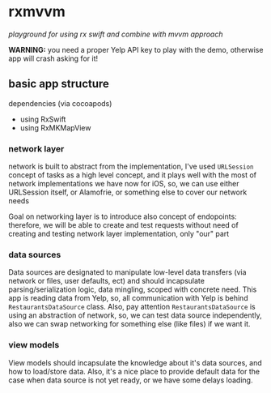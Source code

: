# rxmvvm
_playground for using rx swift and combine with mvvm approach_

**WARNING:** you need a proper Yelp API key to play with the demo, otherwise app will crash asking for it!

## basic app structure

dependencies (via cocoapods)
- using RxSwift
- using RxMKMapView

### network layer

network is built to abstract from the implementation, I've used `URLSession` concept of tasks as a high level concept, and it plays well with the most of network implementations we have now for iOS, so, we can use either URLSession itself, or Alamofrie, or something else to cover our network needs

Goal on networking layer is to introduce also concept of endopoints: therefore, we will be able to create and test requests without need of creating and testing network layer implementation, only "our" part

### data sources

Data sources are designated to manipulate low-level data transfers (via network or files, user defaults, ect) and should incapsulate parsing/serialization logic, data mingling, scoped with concrete need.
This app is reading data  from Yelp, so, all communication with Yelp is behind `RestaurantsDataSource` class.
Also, pay attention `RestaurantsDataSource` is using an abstraction of network, so, we can test data source independently, also we can swap networking for something else (like files) if we want it.

###  view models

View models should incapsulate the knowledge about it's data sources, and how to load/store data. Also, it's a nice place to provide default data for the case when data source is not yet ready, or we have some delays loading.


